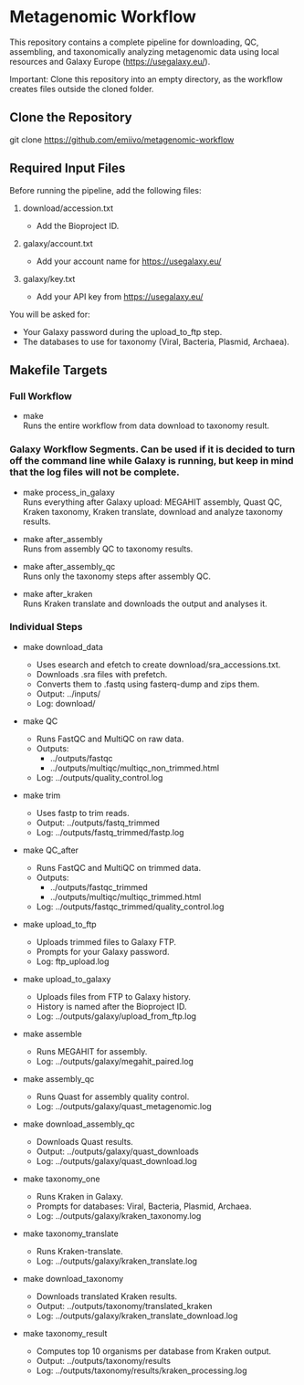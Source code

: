 # Metagenomic Workflow

This repository contains a complete pipeline for downloading, QC, assembling, and taxonomically analyzing metagenomic data using local resources and Galaxy Europe (https://usegalaxy.eu/).

Important: Clone this repository into an empty directory, as the workflow creates files outside the cloned folder.

## Clone the Repository

git clone https://github.com/emiivo/metagenomic-workflow

## Required Input Files

Before running the pipeline, add the following files:

1. download/accession.txt  
   - Add the Bioproject ID.

2. galaxy/account.txt  
   - Add your account name for https://usegalaxy.eu/

3. galaxy/key.txt  
   - Add your API key from https://usegalaxy.eu/

You will be asked for:

- Your Galaxy password during the upload_to_ftp step.
- The databases to use for taxonomy (Viral, Bacteria, Plasmid, Archaea).

## Makefile Targets

### Full Workflow

- make  
  Runs the entire workflow from data download to taxonomy result.

### Galaxy Workflow Segments. Can be used if it is decided to turn off the command line while Galaxy is running, but keep in mind that the log files will not be complete.

- make process_in_galaxy  
  Runs everything after Galaxy upload: MEGAHIT assembly, Quast QC, Kraken taxonomy, Kraken translate, download and analyze taxonomy results.

- make after_assembly  
  Runs from assembly QC to taxonomy results.

- make after_assembly_qc  
  Runs only the taxonomy steps after assembly QC.

- make after_kraken  
  Runs Kraken translate and downloads the output and analyses it.

### Individual Steps

- make download_data  
  - Uses esearch and efetch to create download/sra_accessions.txt.  
  - Downloads .sra files with prefetch.  
  - Converts them to .fastq using fasterq-dump and zips them.  
  - Output: ../inputs/  
  - Log: download/

- make QC  
  - Runs FastQC and MultiQC on raw data.  
  - Outputs:  
    - ../outputs/fastqc  
    - ../outputs/multiqc/multiqc_non_trimmed.html  
  - Log: ../outputs/quality_control.log

- make trim  
  - Uses fastp to trim reads.  
  - Output: ../outputs/fastq_trimmed  
  - Log: ../outputs/fastq_trimmed/fastp.log

- make QC_after  
  - Runs FastQC and MultiQC on trimmed data.  
  - Outputs:  
    - ../outputs/fastqc_trimmed  
    - ../outputs/multiqc/multiqc_trimmed.html  
  - Log: ../outputs/fastqc_trimmed/quality_control.log

- make upload_to_ftp  
  - Uploads trimmed files to Galaxy FTP.  
  - Prompts for your Galaxy password.  
  - Log: ftp_upload.log

- make upload_to_galaxy  
  - Uploads files from FTP to Galaxy history.  
  - History is named after the Bioproject ID.  
  - Log: ../outputs/galaxy/upload_from_ftp.log

- make assemble  
  - Runs MEGAHIT for assembly.  
  - Log: ../outputs/galaxy/megahit_paired.log

- make assembly_qc  
  - Runs Quast for assembly quality control.  
  - Log: ../outputs/galaxy/quast_metagenomic.log

- make download_assembly_qc  
  - Downloads Quast results.  
  - Output: ../outputs/galaxy/quast_downloads  
  - Log: ../outputs/galaxy/quast_download.log

- make taxonomy_one  
  - Runs Kraken in Galaxy.  
  - Prompts for databases: Viral, Bacteria, Plasmid, Archaea.  
  - Log: ../outputs/galaxy/kraken_taxonomy.log

- make taxonomy_translate  
  - Runs Kraken-translate.  
  - Log: ../outputs/galaxy/kraken_translate.log

- make download_taxonomy  
  - Downloads translated Kraken results.  
  - Output: ../outputs/taxonomy/translated_kraken  
  - Log: ../outputs/galaxy/kraken_translate_download.log

- make taxonomy_result  
  - Computes top 10 organisms per database from Kraken output.  
  - Output: ../outputs/taxonomy/results  
  - Log: ../outputs/taxonomy/results/kraken_processing.log

